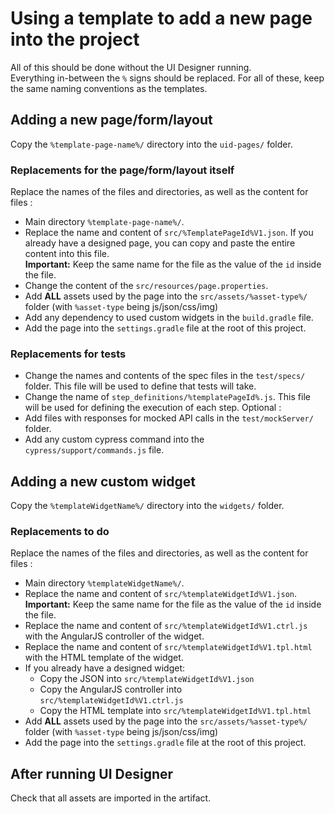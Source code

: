 # Using a template to add a new page into the project

All of this should be done without the UI Designer running. <br/>
Everything in-between the `%` signs should be replaced. 
For all of these, keep the same naming conventions as the templates.

## Adding a new page/form/layout

Copy the `%template-page-name%/` directory into the `uid-pages/` folder.

### Replacements for the page/form/layout itself

Replace the names of the files and directories, as well as the content for files :
- Main directory `%template-page-name%/`. 
- Replace the name and content of `src/%TemplatePageId%V1.json`. 
If you already have a designed page, you can copy and paste the entire content into this file.
<br/>**Important:** Keep the same name for the file as the value of the `id` inside the file.   
- Change the content of the `src/resources/page.properties`.
- Add **ALL** assets used by the page into the `src/assets/%asset-type%/` folder (with `%asset-type` being js/json/css/img)
- Add any dependency to used custom widgets in the `build.gradle` file.  
- Add the page into the `settings.gradle` file at the root of this project.

### Replacements for tests

- Change the names and contents of the spec files in the `test/specs/` folder. 
This file will be used to define that tests will take.
- Change the name of `step_definitions/%templatePageId%.js`. 
This file will be used for defining the execution of each step. 
Optional :
- Add files with responses for mocked API calls in the `test/mockServer/` folder. 
- Add any custom cypress command into the `cypress/support/commands.js` file.

## Adding a new custom widget

Copy the `%templateWidgetName%/` directory into the `widgets/` folder.

### Replacements to do

Replace the names of the files and directories, as well as the content for files :
- Main directory `%templateWidgetName%/`. 
- Replace the name and content of `src/%templateWidgetId%V1.json`. 
<br/>**Important:** Keep the same name for the file as the value of the `id` inside the file.
- Replace the name and content of `src/%templateWidgetId%V1.ctrl.js` with the AngularJS controller of the widget.
- Replace the name and content of `src/%templateWidgetId%V1.tpl.html` with the HTML template of the widget.
- If you already have a designed widget:
    - Copy the JSON into `src/%templateWidgetId%V1.json`
    - Copy the AngularJS controller into `src/%templateWidgetId%V1.ctrl.js`
    - Copy the HTML template into `src/%templateWidgetId%V1.tpl.html`
- Add **ALL** assets used by the page into the `src/assets/%asset-type%/` folder (with `%asset-type` being js/json/css/img)
- Add the page into the `settings.gradle` file at the root of this project.

## After running UI Designer 

Check that all assets are imported in the artifact.